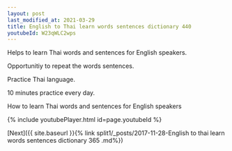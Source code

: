 ```yaml
---
layout: post
last_modified_at: 2021-03-29
title: English to Thai learn words sentences dictionary 440 
youtubeId: W23qWLC2wps
---
```

 
 
Helps to learn Thai words and sentences for English speakers.

Opportunitiy to repeat the words sentences. 

Practice Thai language. 
 
10 minutes practice every day. 
 
How to learn Thai words and sentences for English speakers 
 
{% include youtubePlayer.html id=page.youtubeId %}
 
 
[Next]({{ site.baseurl }}{% link  split1/_posts/2017-11-28-English to thai learn words sentences dictionary 365 .md%})
 
